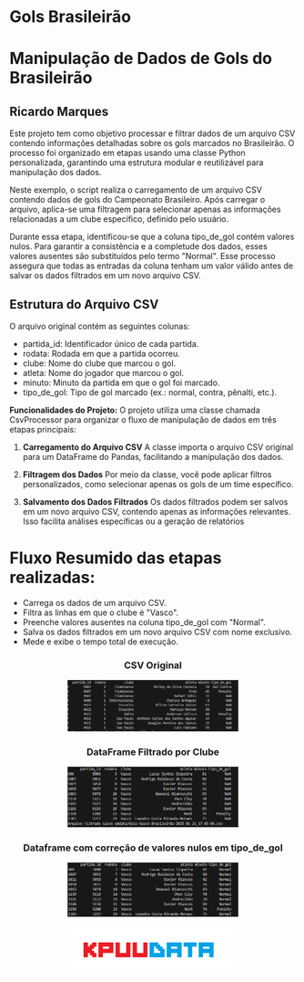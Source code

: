 # Gols Brasileirão

# Manipulação de Dados de Gols do Brasileirão

## Ricardo Marques

Este projeto tem como objetivo processar e filtrar dados de um arquivo CSV contendo informações detalhadas sobre os gols marcados no Brasileirão. O processo foi organizado em etapas usando uma classe Python personalizada, garantindo uma estrutura modular e reutilizável para manipulação dos dados.

Neste exemplo, o script realiza o carregamento de um arquivo CSV contendo dados de gols do Campeonato Brasileiro. Após carregar o arquivo, aplica-se uma filtragem para selecionar apenas as informações relacionadas a um clube específico, definido pelo usuário.

Durante essa etapa, identificou-se que a coluna tipo_de_gol contém valores nulos. Para garantir a consistência e a completude dos dados, esses valores ausentes são substituídos pelo termo "Normal". Esse processo assegura que todas as entradas da coluna tenham um valor válido antes de salvar os dados filtrados em um novo arquivo CSV.
## Estrutura do Arquivo CSV
O arquivo original contém as seguintes colunas:

- partida_id: Identificador único de cada partida.
- rodata: Rodada em que a partida ocorreu.
- clube: Nome do clube que marcou o gol.
- atleta: Nome do jogador que marcou o gol.
- minuto: Minuto da partida em que o gol foi marcado.
- tipo_de_gol: Tipo de gol marcado (ex.: normal, contra, pênalti, etc.).


**Funcionalidades do Projeto:**
O projeto utiliza uma classe chamada CsvProcessor para organizar o fluxo de manipulação de dados em três etapas principais:

1. **Carregamento do Arquivo CSV**
A classe importa o arquivo CSV original para um DataFrame do Pandas, facilitando a manipulação dos dados.

2. **Filtragem dos Dados**
Por meio da classe, você pode aplicar filtros personalizados, como selecionar apenas os gols de um time específico.

3. **Salvamento dos Dados Filtrados**
Os dados filtrados podem ser salvos em um novo arquivo CSV, contendo apenas as informações relevantes. Isso facilita análises específicas ou a geração de relatórios



# Fluxo Resumido das etapas realizadas:
- Carrega os dados de um arquivo CSV.
- Filtra as linhas em que o clube é "Vasco".
- Preenche valores ausentes na coluna tipo_de_gol com "Normal".
- Salva os dados filtrados em um novo arquivo CSV com nome exclusivo.
- Mede e exibe o tempo total de execução.

<div align="center">

### CSV Original

</div>

<p align="center">
    <img src="pic/CSV_ORI.png" alt="logo" width="300"/>
</p>

<div align="center">

### DataFrame Filtrado por Clube
</div>

<p align="center">
    <img src="pic/filt_vasco.png" alt="logo" width="300"/>
</p>

<div align="center">

### Dataframe com correção de valores nulos em tipo_de_gol
</div>

<p align="center">
    <img src="pic/nulos.png" alt="logo" width="300"/>
</p>

<p align="center">
    <img src="pic/KPUUDATA.png" alt="logo" width="300"/>
</p>